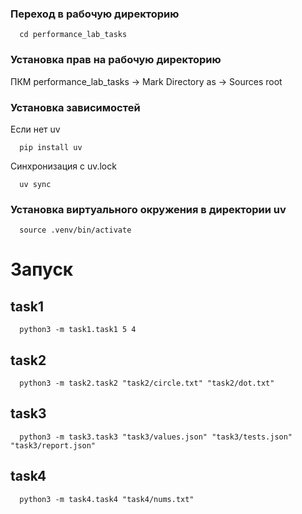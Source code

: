 ### Переход в рабочую директорию
```shell
  cd performance_lab_tasks
```
### Установка прав на рабочую директорию
ПКМ performance_lab_tasks -> Mark Directory as -> Sources root

### Установка зависимостей

Если нет uv
```shell
  pip install uv
```

Синхронизация с uv.lock
```shell
  uv sync
```
### Установка виртуального окружения в директории uv

```shell
  source .venv/bin/activate
```

# Запуск
## task1
```shell
  python3 -m task1.task1 5 4
```

## task2
```shell
  python3 -m task2.task2 "task2/circle.txt" "task2/dot.txt"
```

## task3
```shell
  python3 -m task3.task3 "task3/values.json" "task3/tests.json" "task3/report.json"
```

## task4 
```shell
  python3 -m task4.task4 "task4/nums.txt"
```